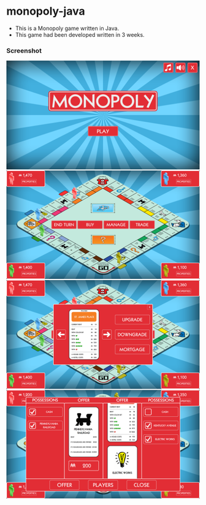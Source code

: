 # monopoly-java
* This is a Monopoly game written in Java.
* This game had been developed written in 3 weeks.
### Screenshot

![screenshot](screenshot-1.png "A screenshot of the game")
![screenshot](screenshot-2.png "A screenshot of the game")
![screenshot](screenshot-3.png "A screenshot of the game")
![screenshot](screenshot-4.png "A screenshot of the game")
